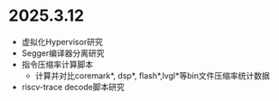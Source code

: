 # 2025.3.12
- 虚拟化Hypervisor研究
- Segger编译器分离研究
- 指令压缩率计算脚本
    + 计算并对比coremark*, dsp*, flash*,lvgl*等bin文件压缩率统计数据
- riscv-trace decode脚本研究
